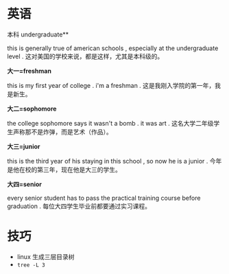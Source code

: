 # 英语

本科 undergraduate**

this is generally true of american schools , especially at the undergraduate level . 
这对美国的学校来说，都是这样，尤其是本科级的。

**大一=freshman**

this is my first year of college . i'm a freshman . 
这是我刚入学院的第一年，我是新生。

**大二=sophomore**



the college sophomore says it wasn't a bomb . it was art . 
这名大学二年级学生声称那不是炸弹，而是艺术（作品）。

**大三=junior**

this is the third year of his staying in this school , so now he is a junior . 
今年是他在校的第三年，现在他是大三的学生。

**大四=senior**

every senior student has to pass the practical training course before graduation .
每位大四学生毕业前都要通过实习课程。



# 技巧

- linux 生成三层目录树
- `tree -L 3` 